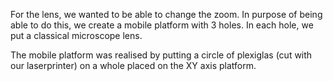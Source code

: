 For the lens, we wanted to be able to change the zoom. In purpose of being able to do this, we create a mobile platform with 3 holes. In each hole, we put a classical microscope lens.

The mobile platform was realised by putting a circle of plexiglas (cut with our laserprinter) on a whole placed on the XY axis platform.

